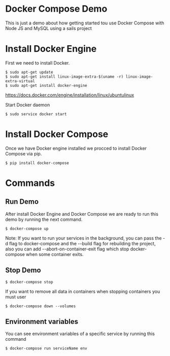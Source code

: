 # Docker Compose Demo

This is just a demo about how getting started tou use Docker Compose with Node JS and MySQL using a sails project

# Install Docker Engine

First we need to install Docker.

```
$ sudo apt-get update
$ sudo apt-get install linux-image-extra-$(uname -r) linux-image-extra-virtual
$ sudo apt-get install docker-engine
```
https://docs.docker.com/engine/installation/linux/ubuntulinux

Start Docker daemon
```
$ sudo service docker start
```
# Install Docker Compose

Once we have Docker engine installed we procced to install Docker Compose via pip.

```
$ pip install docker-compose
```

# Commands

## Run Demo

After install Docker Engine and Docker Compose we are ready to run this demo by running the next command.

```
$ docker-compose up
```
Note: If you want to run your services in the background, you can pass the -d flag to docker-compose and the --build flag for rebuilding the project, also you can add --abort-on-container-exit flag which stop docker-compose when some container exits. 

## Stop Demo

```
$ docker-compose stop
```

If you want to remove all data in containers when stopping containers you must user

```
$ docker-compose down --volumes
```

## Environment variables

You can see environment variables of a specific service by running this command

```
$ docker-compose run serviceName env
```
